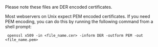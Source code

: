 Please note these files are DER encoded certificates.

Most webservers on Unix expect PEM encoded certificates.  If you need PEM encoding, you can
do this by running the following command from a shell prompt:

     openssl x509 -in <file_name.cer> -inform DER -outform PEM -out <file_name.pem>
